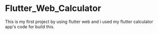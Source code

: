# Flutter_Web_Calculator

This is my first project by using flutter web and i used my flutter calculator app's code for build this. 
